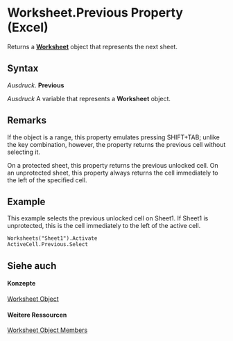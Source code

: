 
# Worksheet.Previous Property (Excel)

Returns a  **[Worksheet](182b705e-854a-81cc-a4b0-59b942de55ae.md)** object that represents the next sheet.


## Syntax

 _Ausdruck_. **Previous**

 _Ausdruck_ A variable that represents a **Worksheet** object.


## Remarks

If the object is a range, this property emulates pressing SHIFT+TAB; unlike the key combination, however, the property returns the previous cell without selecting it.

On a protected sheet, this property returns the previous unlocked cell. On an unprotected sheet, this property always returns the cell immediately to the left of the specified cell.


## Example

This example selects the previous unlocked cell on Sheet1. If Sheet1 is unprotected, this is the cell immediately to the left of the active cell.


```
Worksheets("Sheet1").Activate 
ActiveCell.Previous.Select
```


## Siehe auch


#### Konzepte


[Worksheet Object](182b705e-854a-81cc-a4b0-59b942de55ae.md)
#### Weitere Ressourcen


[Worksheet Object Members](http://msdn.microsoft.com/library/f8c1afea-1a1c-f5e4-37e3-52c434c8c157%28Office.15%29.aspx)